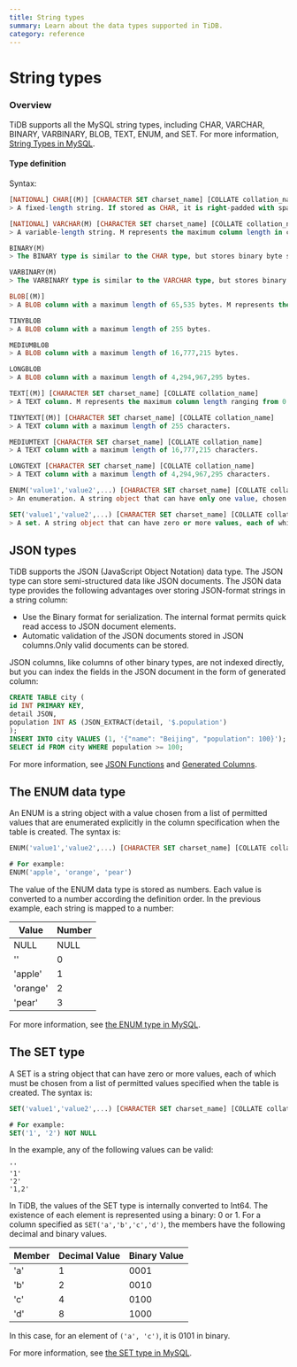 ```yaml
---
title: String types
summary: Learn about the data types supported in TiDB.
category: reference
---
```


# String types

### Overview

TiDB supports all the MySQL string types, including CHAR, VARCHAR, BINARY, VARBINARY, BLOB, TEXT, ENUM, and SET. For more information, [String Types in MySQL](https://dev.mysql.com/doc/refman/5.7/en/string-types.html).

#### Type definition

Syntax:

```sql
[NATIONAL] CHAR[(M)] [CHARACTER SET charset_name] [COLLATE collation_name]
> A fixed-length string. If stored as CHAR, it is right-padded with spaces to the specified length. M represents the column length in characters. The range of M is 0 to 255.

[NATIONAL] VARCHAR(M) [CHARACTER SET charset_name] [COLLATE collation_name]
> A variable-length string. M represents the maximum column length in characters. The range of M is 0 to 65,535. The effective maximum length of a VARCHAR is subject to the maximum row size (65,535 bytes, which is shared among all columns) and the character set used.

BINARY(M)
> The BINARY type is similar to the CHAR type, but stores binary byte strings rather than nonbinary character strings.

VARBINARY(M)
> The VARBINARY type is similar to the VARCHAR type, but stores binary byte strings rather than nonbinary character strings.

BLOB[(M)]
> A BLOB column with a maximum length of 65,535 bytes. M represents the maximum column length.

TINYBLOB
> A BLOB column with a maximum length of 255 bytes.

MEDIUMBLOB
> A BLOB column with a maximum length of 16,777,215 bytes.

LONGBLOB
> A BLOB column with a maximum length of 4,294,967,295 bytes.

TEXT[(M)] [CHARACTER SET charset_name] [COLLATE collation_name]
> A TEXT column. M represents the maximum column length ranging from 0 to 65,535. The maximum length of TEXT is based on the size of the longest row and the character set.

TINYTEXT[(M)] [CHARACTER SET charset_name] [COLLATE collation_name]
> A TEXT column with a maximum length of 255 characters.

MEDIUMTEXT [CHARACTER SET charset_name] [COLLATE collation_name]
> A TEXT column with a maximum length of 16,777,215 characters.

LONGTEXT [CHARACTER SET charset_name] [COLLATE collation_name]
> A TEXT column with a maximum length of 4,294,967,295 characters.

ENUM('value1','value2',...) [CHARACTER SET charset_name] [COLLATE collation_name]
> An enumeration. A string object that can have only one value, chosen from the list of values 'value1', 'value2', ..., NULL or the special '' error value.

SET('value1','value2',...) [CHARACTER SET charset_name] [COLLATE collation_name]
> A set. A string object that can have zero or more values, each of which must be chosen from the list of values 'value1', 'value2', ...
```

## JSON types

TiDB supports the JSON (JavaScript Object Notation) data type.
The JSON type can store semi-structured data like JSON documents. The JSON data type provides the following advantages over storing JSON-format strings in a string column:

- Use the Binary format for serialization. The internal format permits quick read access to JSON document elements.
- Automatic validation of the JSON documents stored in JSON columns.Only valid documents can be stored.

JSON columns, like columns of other binary types, are not indexed directly, but you can index the fields in the JSON document in the form of generated column:

```sql
CREATE TABLE city (
id INT PRIMARY KEY,
detail JSON,
population INT AS (JSON_EXTRACT(detail, '$.population')
);
INSERT INTO city VALUES (1, '{"name": "Beijing", "population": 100}');
SELECT id FROM city WHERE population >= 100;
```

For more information, see [JSON Functions](/dev/reference/sql/functions-and-operators/json-functions.md) and [Generated Columns](/dev/reference/sql/generated-columns.md).

## The ENUM data type

An ENUM is a string object with a value chosen from a list of permitted values that are enumerated explicitly in the column specification when the table is created. The syntax is:

```sql
ENUM('value1','value2',...) [CHARACTER SET charset_name] [COLLATE collation_name]

# For example:
ENUM('apple', 'orange', 'pear')
```

The value of the ENUM data type is stored as numbers. Each value is converted to a number according the definition order. In the previous example, each string is mapped to a number:

| Value | Number |
| ---- | ---- |
| NULL | NULL |
| '' | 0 |
| 'apple' | 1 |
| 'orange' | 2 |
| 'pear' | 3 |

For more information, see [the ENUM type in MySQL](https://dev.mysql.com/doc/refman/5.7/en/enum.html).

## The SET type

A SET is a string object that can have zero or more values, each of which must be chosen from a list of permitted values specified when the table is created. The syntax is:

```sql
SET('value1','value2',...) [CHARACTER SET charset_name] [COLLATE collation_name]

# For example:
SET('1', '2') NOT NULL
```
In the example, any of the following values can be valid:

```
''
'1'
'2'
'1,2'
```
In TiDB, the values of the SET type is internally converted to Int64. The existence of each element is represented using a binary: 0 or 1. For a column specified as `SET('a','b','c','d')`, the members have the following decimal and binary values.

| Member | Decimal Value | Binary Value |
| ---- | ---- | ------ |
| 'a' | 1 | 0001 |
| 'b' | 2 | 0010 |
| 'c' | 4 | 0100 |
| 'd' | 8 | 1000 |

In this case, for an element of `('a', 'c')`, it is 0101 in binary.

For more information, see [the SET type in MySQL](https://dev.mysql.com/doc/refman/5.7/en/set.html).

